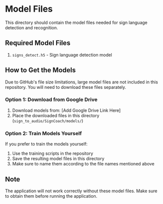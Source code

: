 # Model Files

This directory should contain the model files needed for sign language detection and recognition.

## Required Model Files

1. `signs_detect.h5` - Sign language detection model

## How to Get the Models

Due to GitHub's file size limitations, large model files are not included in this repository. 
You will need to download these files separately.

### Option 1: Download from Google Drive

1. Download models from: [Add Google Drive Link Here]
2. Place the downloaded files in this directory (`sign_to_audio/SignCoach/models/`)

### Option 2: Train Models Yourself

If you prefer to train the models yourself:

1. Use the training scripts in the repository
2. Save the resulting model files in this directory
3. Make sure to name them according to the file names mentioned above

## Note

The application will not work correctly without these model files. Make sure to obtain them before running the application. 